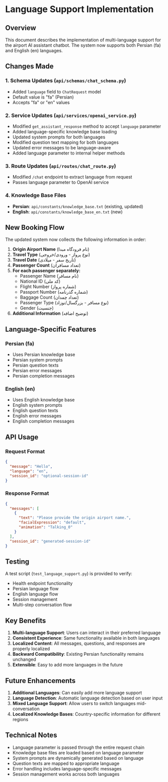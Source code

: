 # Language Support Implementation

## Overview
This document describes the implementation of multi-language support for the airport AI assistant chatbot. The system now supports both Persian (fa) and English (en) languages.

## Changes Made

### 1. Schema Updates (`api/schemas/chat_schema.py`)
- Added `language` field to `ChatRequest` model
- Default value is "fa" (Persian)
- Accepts "fa" or "en" values

### 2. Service Updates (`api/services/openai_service.py`)
- Modified `get_assistant_response` method to accept `language` parameter
- Added language-specific knowledge base loading
- Updated system prompts for both languages
- Modified question text mapping for both languages
- Updated error messages to be language-aware
- Added language parameter to internal helper methods

### 3. Route Updates (`api/routes/chat_route.py`)
- Modified `/chat` endpoint to extract language from request
- Passes language parameter to OpenAI service

### 4. Knowledge Base Files
- **Persian**: `api/constants/knowledge_base.txt` (existing, updated)
- **English**: `api/constants/knowledge_base_en.txt` (new)

## New Booking Flow

The updated system now collects the following information in order:

1. **Origin Airport Name** (نام فرودگاه مبدا)
2. **Travel Type** (نوع پرواز - ورودی/خروجی)
3. **Travel Date** (تاریخ سفر - میلادی)
4. **Passenger Count** (تعداد مسافران)
5. **For each passenger separately:**
   - Passenger Name (نام مسافر)
   - National ID (کد ملی)
   - Flight Number (شماره پرواز)
   - Passport Number (شماره گذرنامه)
   - Baggage Count (تعداد چمدان)
   - Passenger Type (نوع مسافر - بزرگسال/نوزاد)
   - Gender (جنسیت)
6. **Additional Information** (توضیح اضافه)

## Language-Specific Features

### Persian (fa)
- Uses Persian knowledge base
- Persian system prompts
- Persian question texts
- Persian error messages
- Persian completion messages

### English (en)
- Uses English knowledge base
- English system prompts
- English question texts
- English error messages
- English completion messages

## API Usage

### Request Format
```json
{
  "message": "Hello",
  "language": "en",
  "session_id": "optional-session-id"
}
```

### Response Format
```json
{
  "messages": [
    {
      "text": "Please provide the origin airport name.",
      "facialExpression": "default",
      "animation": "Talking_0"
    }
  ],
  "session_id": "generated-session-id"
}
```

## Testing

A test script (`test_language_support.py`) is provided to verify:
- Health endpoint functionality
- Persian language flow
- English language flow
- Session management
- Multi-step conversation flow

## Key Benefits

1. **Multi-language Support**: Users can interact in their preferred language
2. **Consistent Experience**: Same functionality available in both languages
3. **Localized Content**: All messages, questions, and responses are properly localized
4. **Backward Compatibility**: Existing Persian functionality remains unchanged
5. **Extensible**: Easy to add more languages in the future

## Future Enhancements

1. **Additional Languages**: Can easily add more language support
2. **Language Detection**: Automatic language detection based on user input
3. **Mixed Language Support**: Allow users to switch languages mid-conversation
4. **Localized Knowledge Bases**: Country-specific information for different regions

## Technical Notes

- Language parameter is passed through the entire request chain
- Knowledge base files are loaded based on language parameter
- System prompts are dynamically generated based on language
- Question texts are mapped to appropriate language
- Error handling includes language-specific messages
- Session management works across both languages
